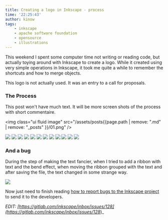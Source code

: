 ```yaml
---
title: Creating a logo in Inkscape - process
time: '22:25:43'
author: kinow
tags:
    - inkscape
    - apache software foundation
    - opensource
    - illustrations
---
```


This weekend I spent some computer time not writing or reading code,
but actually toying around with Inkscape to create a logo. While it
created using very simple operations in Inkscape, it took me quite
a while to remember the shortcuts and how to merge objects.

This logo is not actually used. It was an entry to a call for proposals.

### The Process

This post won't have much text. It will be more screen shots of the
process with short commentaire.

<img class="ui fluid image" src="/assets/posts{{page.path | remove: ".md" | remove: "_posts" }}/01.png" />

<!--more-->


<img class="ui fluid image" src="{{assets['02']}}" />



<img class="ui fluid image" src="{{assets['03']}}" />




<img class="ui fluid image" src="{{assets['04']}}" />



<img class="ui fluid image" src="{{assets['05']}}" />



<img class="ui fluid image" src="{{assets['06']}}" />



<img class="ui fluid image" src="{{assets['07']}}" />



<img class="ui fluid image" src="{{assets['08']}}" />



<img class="ui fluid image" src="{{assets['09']}}" />



<img class="ui fluid image" src="{{assets['10']}}" />



<img class="ui fluid image" src="{{assets['11']}}" />



<img class="ui fluid image" src="{{assets['12']}}" />



<img class="ui fluid image" src="{{assets['13']}}" />


### And a bug

During the step of making the text fancier, when I tried to add a ribbon with
text and the bend effect, when moving the ribbon grouped with the text and after
saving the file, the text changed in some strange way.


<img class="ui fluid image" src="{{assets['bug']}}" />


Now just need to finish reading
[how to report bugs to the Inkscape project](https://inkscape.org/contribute/report-bugs/)
to send it to the developers.

_EDIT: [https://gitlab.com/inkscape/inbox/issues/128](https://gitlab.com/inkscape/inbox/issues/128_)_
